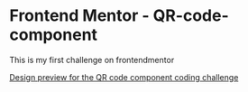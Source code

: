 # Frontend Mentor - QR-code-component
This is my first challenge on frontendmentor

[Design preview for the QR code component coding challenge](./design/QR-code-component-site-screenshot)
